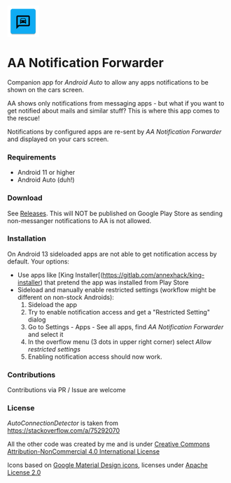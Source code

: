 ![Logo](https://github.com/ztNFny/AANotificationForwarder/raw/master/logo.png)
# AA Notification Forwarder

Companion app for *Android Auto* to allow any apps notifications to be shown on the cars screen.

AA shows only notifications from messaging apps - but what if you want to get notified about mails and similar stuff? This is where this app comes to the rescue!

Notifications by configured apps are re-sent by *AA Notification Forwarder* and displayed on your cars screen.

### Requirements
- Android 11 or higher
- Android Auto (duh!)

### Download
See [Releases](https://github.com/ztNFny/AANotificationForwarder/releases/new).
This will NOT be published on Google Play Store as sending non-messanger notifications to AA is not allowed.

### Installation
On Android 13 sideloaded apps are not able to get notification access by default. Your options:
- Use apps like [King Installer[(https://gitlab.com/annexhack/king-installer) that pretend the app was installed from Play Store
- Sideload and manually enable restricted settings (workflow might be different on non-stock Androids):
    1. Sideload the app
    2. Try to enable notification access and get a "Restricted Setting" dialog
    3. Go to Settings - Apps - See all apps, find *AA Notification Forwarder* and select it
    4. In the overflow menu (3 dots in upper right corner) select *Allow restricted settings*
    5. Enabling notification access should now work.

### Contributions
Contributions via PR / Issue are welcome

### License
*AutoConnectionDetector* is taken from https://stackoverflow.com/a/75292070

All  the other code  was created by me and is under [Creative Commons Attribution-NonCommercial 4.0 International License](http://creativecommons.org/licenses/by-nc/4.0/)

Icons based on [Google Material Design icons](https://github.com/google/material-design-icons), licenses under [Apache License 2.0](https://www.apache.org/licenses/LICENSE-2.0)

